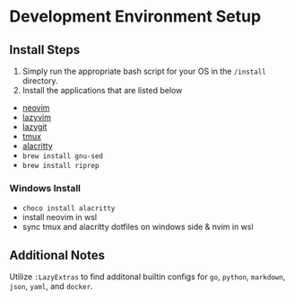 # Development Environment Setup

## Install Steps 

1. Simply run the appropriate bash script for your OS in the `/install` directory.
2. Install the applications that are listed below

- [neovim](https://neovim.io/)
- [lazyvim](https://www.lazyvim.org/installation)
- [lazygit](https://github.com/jesseduffield/lazygit)
- [tmux](https://github.com/tmux/tmux/wiki)
- [alacritty](https://alacritty.org/)
- `brew install gnu-sed`
- `brew install riprep`

### Windows Install

- `choco install alacritty`
- install neovim in wsl
- sync tmux and alacritty dotfiles on windows side & nvim in wsl

## Additional Notes
Utilize `:LazyExtras` to find additonal builtin configs for `go`, `python`, `markdown`, `json`, `yaml`, and `docker`. 
